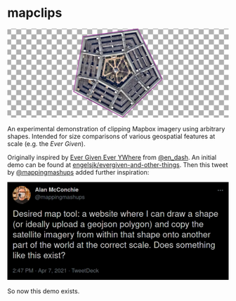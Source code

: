 # mapclips

![](banner.png)

An experimental demonstration of clipping Mapbox imagery using arbitrary shapes. Intended for size comparisons of various geospatial features at scale (e.g. the *Ever Given*).

Originally inspired by [Ever Given Ever YWhere](https://evergiven-everywhere.glitch.me/) from [@en_dash](https://twitter.com/en_dash). An initial demo can be found at [engelsjk/evergiven-and-other-things](https://github.com/engelsjk/evergiven-and-other-things). Then this tweet by [@mappingmashups](https://twitter.com/mappingmashups) added further inspiration:

![](tweet.png)

So now this demo exists.
